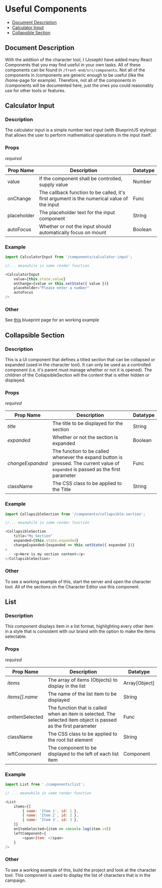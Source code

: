# Useful Components

- [Document Description](#document-description)
- [Calculator Input](#calculator-input)
- [Collapsible Section](#collapsible-section)

## Document Description

With the addition of the character tool, I (Joseph) have added many React Components that you may find useful in your own tasks. All of these components can be found in `/front-end/src/components`. Not all of the components in /components are generic enough to be useful (like the /home-page for example). Therefore, not all of the components in /components will be documented here, just the ones you could reasonably use for other tools or features.

## Calculator Input

### Description

The calculator input is a simple number text input (with BlueprintJS stylings) that allows the user to perform mathematical operations in the input itself.

### Props

*required*

| Prop Name | Description | Datatype |
|-----------|-------------|----------|
| value | If the component shall be controlled, supply value | Number |
| onChange | The callback function to be called, it's first argument is the numerical value of the input | Func |
| placeholder | The placeholder text for the input component | String |
| autoFocus | Whether or not the input should automatically focus on mount | Boolean |

### Example

```js
import CalculatorInput from '/components/calculator-input';

//... meanwhile in some render function

<CalculatorInput
	value={this.state.value}
	onChange={value => this.setState({ value })}
	placeholder="Please enter a number"
	autoFocus
/>
```

### Other

See [this](https://blueprintjs.com/docs/#core/components/numeric-input.extended-example) blueprint page for an working example

## Collapsible Section

### Description

This is a UI component that  defines a titled section that can be collapsed or expanded (used in the character tool). It can only be used as a controlled component (i.e. it's parent must manage whether or not it is opened). The children of the CollapsibleSection will the content that is either hidden or displayed.

### Props

*required*

| Prop Name | Description | Datatype |
|-----------|-------------|----------|
| *title* | The title to be displayed for the section | String |
| *expanded* | Whether or not the section is expanded | Boolean |
| *changeExpanded* | The function to be called whenever the expand button is pressed. The current value of `expanded` is passed as the first parameter | Func |
| className | The CSS class to be applied to the Title | String |

### Example

```js
import CollapsibleSection from '/components/collapsible-section';

//... meanwhile in some render function

<CollapsibleSection
	title="My Section"
	expanded={this.state.expanded}
	changeExpanded={expanded => this.setState({ expanded })}
>
	<p>Here is my section content</p>
</CollapsibleSection>
```

### Other

To see a working example of this, start the server and open the character tool. All of the sections on the Character Editor use this component.

## List

### Description

This component displays item in a list format, highlighting every other item in a style that is consistent with our brand with the option to make the items selectable.

### Props

*required*

| Prop Name | Description | Datatype |
|-----------|-------------|----------|
| *items* | The array of items (Objects) to display in the list | Array[Object] |
| *items[].name* | The name of the list item to be displayed | String |
| onItemSelected | The function that is called when an item is selected. The selected item object is passed as the first parameter | Func |
| className | The CSS class to be applied to the root list element | String |
| leftComponent | The component to be displayed to the left of each list item | Component |

### Example

```js
import List from './components/list';

// ... meanwhile in some render function

<List
	items={[
		{ name: 'Item 1', id: 1 },
		{ name: 'Item 2', id: 2 },
		{ name: 'Item 3', id: 3 },
	]}
	onItemSelected={item => console.log(item.id)}
	leftComponent={
		<span>Item: </span>
	}
/>
```

### Other

To see a working example of this, build the project and look at the character tool. This component is used to display the list of characters that is in the campaign.
